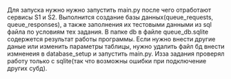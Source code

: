 Для запуска нужно нужно запустить main.py после чего отработают сервисы S1 и S2. Выполнится создание базы данных(queue_requests, queue_responses), а также заполнения их тестовыми данными из sql файла по условиям тех задания. 
В папке db в файле queue_db.sqlite содержется результат работы программы. Если нужно внести другие даные или изменить параметры таблицы, нужно удалить файл бд внести измненеия в database_setup и запустить main.py. Изза задания проверял работу только с sqlite(так что возможны ошибки при подключение других субд).
